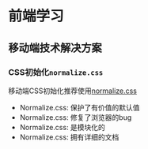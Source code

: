 # 前端学习

## 移动端技术解决方案

### CSS初始化`normalize.css`

移动端CSS初始化推荐使用[normalize.css](https://necolas.github.io/normalize.css/)

* Normalize.css: 保护了有价值的默认值
* Normalize.css: 修复了浏览器的bug
* Normalize.css: 是模块化的
* Normalize.css: 拥有详细的文档
